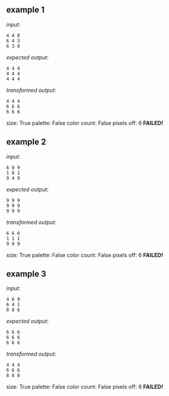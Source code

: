 
## example 1
*input:*
```
4 4 8
6 4 3
6 3 0
```
*expected output:*
```
4 4 4
4 4 4
4 4 4
```
*transformed output:*
```
4 4 4
6 6 6
6 6 6
```
size: True
palette: False
color count: False
pixels off: 6
**FAILED!**

## example 2
*input:*
```
6 8 9
1 8 1
9 4 9
```
*expected output:*
```
9 9 9
9 9 9
9 9 9
```
*transformed output:*
```
6 6 6
1 1 1
9 9 9
```
size: True
palette: False
color count: False
pixels off: 6
**FAILED!**

## example 3
*input:*
```
4 6 9
6 4 1
8 8 6
```
*expected output:*
```
6 6 6
6 6 6
6 6 6
```
*transformed output:*
```
4 4 4
6 6 6
8 8 8
```
size: True
palette: False
color count: False
pixels off: 6
**FAILED!**
